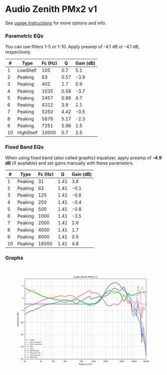# Audio Zenith PMx2 v1
See [usage instructions](https://github.com/jaakkopasanen/AutoEq#usage) for more options and info.

### Parametric EQs
You can use filters 1-5 or 1-10. Apply preamp of -4.1 dB or -4.1 dB, respectively.

|   # | Type      |   Fc (Hz) |    Q |   Gain (dB) |
|-----|-----------|-----------|------|-------------|
|   1 | LowShelf  |       105 | 0.7  |         5.1 |
|   2 | Peaking   |        63 | 0.57 |        -3.9 |
|   3 | Peaking   |       402 | 1.7  |         0.9 |
|   4 | Peaking   |      1035 | 0.58 |        -3.7 |
|   5 | Peaking   |      2457 | 0.88 |         4.7 |
|   6 | Peaking   |      4312 | 3.9  |         1.1 |
|   7 | Peaking   |      5250 | 4.42 |        -0.5 |
|   8 | Peaking   |      5676 | 5.17 |        -2.3 |
|   9 | Peaking   |      7251 | 5.96 |         1.5 |
|  10 | HighShelf |     10000 | 0.7  |         2.5 |

### Fixed Band EQs
When using fixed band (also called graphic) equalizer, apply preamp of **-4.9 dB** (if available) and set gains manually with these parameters.

|   # | Type    |   Fc (Hz) |    Q |   Gain (dB) |
|-----|---------|-----------|------|-------------|
|   1 | Peaking |        31 | 1.41 |         3.6 |
|   2 | Peaking |        62 | 1.41 |        -0.1 |
|   3 | Peaking |       125 | 1.41 |        -0.8 |
|   4 | Peaking |       250 | 1.41 |        -0.4 |
|   5 | Peaking |       500 | 1.41 |        -0.8 |
|   6 | Peaking |      1000 | 1.41 |        -3.5 |
|   7 | Peaking |      2000 | 1.41 |         2.6 |
|   8 | Peaking |      4000 | 1.41 |         1.7 |
|   9 | Peaking |      8000 | 1.41 |         0.5 |
|  10 | Peaking |     16000 | 1.41 |         4.8 |

### Graphs
![](./Audio%20Zenith%20PMx2%20v1.png)
